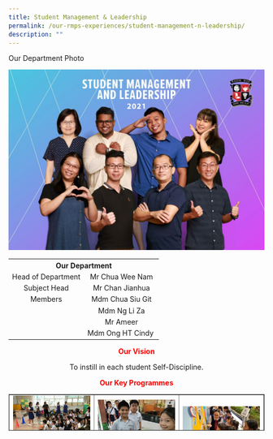 ```yaml
---
title: Student Management & Leadership
permalink: /our-rmps-experiences/student-management-n-leadership/
description: ""
---
```

<p>Our Department Photo</p>
<img src="/images/sml.jpg">
<table>
<tbody>
<tr>
<th style="text-align: center;" colspan="2">Our&nbsp;Department</th>
</tr>
<tr>
<td style="text-align: center;">Head of Department</td>
<td style="text-align: center;">Mr Chua Wee Nam</td>
</tr>
<tr>
<td style="text-align: center;">Subject Head</td>
<td style="text-align: center;">Mr Chan Jianhua</td>
</tr>
<tr>
<td style="text-align: center;">Members</td>
<td style="text-align: center;">Mdm Chua Siu Git</td>
</tr>
<tr>
<td style="text-align: center;">&nbsp;</td>
<td style="text-align: center;">Mdm Ng Li Za</td>
</tr>
<tr>
<td style="text-align: center;">&nbsp;</td>
<td style="text-align: center;">Mr Ameer</td>
</tr>
<tr>
<td style="text-align: center;">&nbsp;</td>
<td style="text-align: center;">Mdm Ong HT Cindy&nbsp;</td>
</tr>
</tbody>
</table>
<p style="text-align: center;"><strong><span style="color: #ff0000;">Our Vision</strong></span></p>
<p style="text-align: center;">To instill in each student Self-Discipline.</p>
<p style="text-align: center;"><strong><span style="color: #ff0000;">Our Key Programmes</strong></span></p>
<table style="border-collapse: collapse; width: 100%; height: 72px;" border="1">
<tbody>
<tr style="height: 18px;">
<td style="width: 33.3333%; height: 18px;"><img src="/images/sml1.jpg"></td>
<td style="width: 33.3333%; height: 18px;"><img src="/images/sml2.png"></td>
<td style="width: 33.3333%; height: 18px;"><img src="/images/sml3.jpg"></td>
</tr>
<tr style="height: 54px;">
<td style="width: 33.3333%; height: 54px;">
<p>Monitors Training by Student Leaders from St Theresa&rsquo;s Convent</p>
<img src="/images/sml4.png">
<p>Student Prefect EXCO</p>
<p><strong>Student Leadership</strong></p>
<p>In RMPS, we believe that every student is able to lead, given the right guidance and environment.</p>
<p>At the foundational level, every student is guided through self-management skills during the Character Workshops, which are carried out at the start of every term. These sessions serves to instil core values and build competencies to help students to lead self and peers.</p>
<p>Students holding certain leadership roles (e.g. Prefects, Monitors, ICT Monitors) are also provided with additional Just-In-Time or On-The-Job training to help them understand their role and carry out their responsibilities as a student leader.</p>
</td>
<td style="width: 33.3333%; height: 54px;">
<p>Students queuing up to exercise their vote for the Head Prefect.</p>
<p><strong>Student Voice</strong></p>
<p>As they grow up, we want our students not only to be confident communicators but also to teach them to do so responsibly and respectfully. Learning to participate by airing their views helps students to put down roots in their school and community. Being heard is one thing; having someone to listen to your voice and then do something about what you have suggested is something else entirely. At RMPS, we empower our students to speak up and we listen to what they say.&nbsp;</p>
<p>From students choosing their Head Prefect, to hearing how they would like spaces reimagined and repurposed, from providing their feedback to school-based activities to responding to topics on our Current Affairs Wall, students have a wide range of platforms to air their views. Student voice is not just heard but taken into consideration when we plan for new activities. Students also play a part in the actual planning and execution of events such as Teachers&rsquo; Day.</p>
</td>
<td style="width: 33.3333%; height: 54px;">
<p>Student Ambassadors showing pre-schoolers around Radin Mas Primary during a school visit.</p>
<p><strong>RMPS Ambassador Programme</strong></p>
<p>The RMPS Ambassadors Programme was conceptualised and set up in 2018 as a second Tier One Leadership Position with the purpose of developing a group of students to promote the long heritage of Radin Mas Primary School as well as our in-house Radin Mas Experience through tours of the school, its Heritage Corner as well as the hosting of various school events.&nbsp;</p>
<p>Through this programme, we aspire to raise a group of confident and articulate student leaders who will be ambassadors of the school and who will play a key role in raising the overall school affect.</p>
</td>
</tr>
</tbody>
</table>